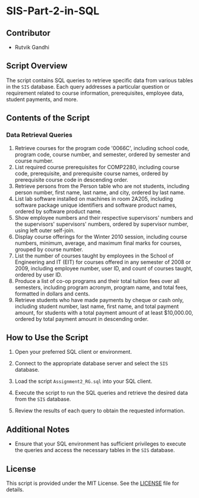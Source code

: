 # SIS-Part-2-in-SQL

## Contributor

- Rutvik Gandhi

## Script Overview

The script contains SQL queries to retrieve specific data from various tables in the `SIS` database. Each query addresses a particular question or requirement related to course information, prerequisites, employee data, student payments, and more.

## Contents of the Script

### Data Retrieval Queries

1. Retrieve courses for the program code '0066C', including school code, program code, course number, and semester, ordered by semester and course number.
2. List required course prerequisites for COMP2280, including course code, prerequisite, and prerequisite course names, ordered by prerequisite course code in descending order.
3. Retrieve persons from the Person table who are not students, including person number, first name, last name, and city, ordered by last name.
4. List lab software installed on machines in room 2A205, including software package unique identifiers and software product names, ordered by software product name.
5. Show employee numbers and their respective supervisors' numbers and the supervisors' supervisors' numbers, ordered by supervisor number, using left outer self-join.
6. Display course offerings for the Winter 2010 session, including course numbers, minimum, average, and maximum final marks for courses, grouped by course number.
7. List the number of courses taught by employees in the School of Engineering and IT (EIT) for courses offered in any semester of 2008 or 2009, including employee number, user ID, and count of courses taught, ordered by user ID.
8. Produce a list of co-op programs and their total tuition fees over all semesters, including program acronym, program name, and total fees, formatted in dollars and cents.
9. Retrieve students who have made payments by cheque or cash only, including student number, last name, first name, and total payment amount, for students with a total payment amount of at least $10,000.00, ordered by total payment amount in descending order.

## How to Use the Script

1. Open your preferred SQL client or environment.

2. Connect to the appropriate database server and select the `SIS` database.

3. Load the script `Assignment2_RG.sql` into your SQL client.

4. Execute the script to run the SQL queries and retrieve the desired data from the `SIS` database.

5. Review the results of each query to obtain the requested information.

## Additional Notes

- Ensure that your SQL environment has sufficient privileges to execute the queries and access the necessary tables in the `SIS` database.

## License

This script is provided under the MIT License. See the [LICENSE](LICENSE) file for details.

